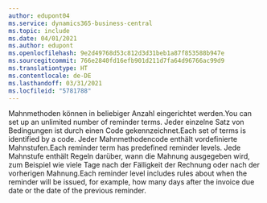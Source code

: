 ```yaml
---
author: edupont04
ms.service: dynamics365-business-central
ms.topic: include
ms.date: 04/01/2021
ms.author: edupont
ms.openlocfilehash: 9e2d49768d53c812d3d31beb1a87f853588b947e
ms.sourcegitcommit: 766e2840fd16efb901d211d7fa64d96766ac99d9
ms.translationtype: HT
ms.contentlocale: de-DE
ms.lasthandoff: 03/31/2021
ms.locfileid: "5781788"
---
```

<span data-ttu-id="53626-101">Mahnmethoden können in beliebiger Anzahl eingerichtet werden.</span><span class="sxs-lookup"><span data-stu-id="53626-101">You can set up an unlimited number of reminder terms.</span></span> <span data-ttu-id="53626-102">Jeder einzelne Satz von Bedingungen ist durch einen Code gekennzeichnet.</span><span class="sxs-lookup"><span data-stu-id="53626-102">Each set of terms is identified by a code.</span></span> <span data-ttu-id="53626-103">Jeder Mahnmethodencode enthält vordefinierte Mahnstufen.</span><span class="sxs-lookup"><span data-stu-id="53626-103">Each reminder term has predefined reminder levels.</span></span> <span data-ttu-id="53626-104">Jede Mahnstufe enthält Regeln darüber, wann die Mahnung ausgegeben wird, zum Beispiel wie viele Tage nach der Fälligkeit der Rechnung oder nach der vorherigen Mahnung.</span><span class="sxs-lookup"><span data-stu-id="53626-104">Each reminder level includes rules about when the reminder will be issued, for example, how many days after the invoice due date or the date of the previous reminder.</span></span>

